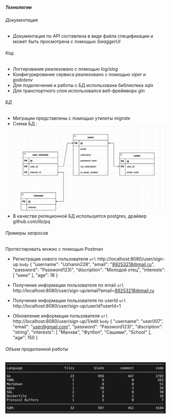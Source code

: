 ##### Технологии

###### Документация
* Документация по API составлена в виде файла спецификации и может быть просмотрена с помощью *SwaggerUI*

###### Код
* Логгирование реализовано с помощью *log/slog*
* Конфигурирование сервиса реализовано с помощью *viper* и *godotenv*
* Для подключения и работы с БД использована библиотека *sqlx* 
* Для транспортного слоя использовался веб-фреймворк *gin*

###### БД
* Миграции представлены с помощью утилиты *migrate*
* Схема БД : ![Схема](schema.png)
* В качестве реляционной БД используется postgres, драйвер github.com/lib/pq

###### Примеры запросов
Протестировать можно с помощью Postman

* Регистрация нового пользователя
`url` 
http://localhost:8080/user/sign-up
`body` 
{
  "username": "Uzhanin228",
  "email": "89253218@mail.ru",
  "password": "Password123)",
  "discription": "Молодой отец",
  "interests": [
    "кино"
  ],
  "age": 18
}

* Получение информации пользователя по email
`url`
http://localhost:8080/user/sign-up/email?email=89253218@mail.ru

* Получение информации пользователя по userId
`url`
http://localhost:8080/user/sign-up/userId?userId=1

* Обновление информации пользователя
`url`
http://localhost:8080/user/sign-up/1/edit
`body`
{
  "username": "user007",
  "email": "user@gmail.com",
  "password": "Password123)",
  "discription": "string",
  "interests": [
    "Манхва",
    "Футбол",
    "Сашими",
    "School"
  ],
  "age": 150
}

###### Объем проделанной работы
![cloc util](image.png)